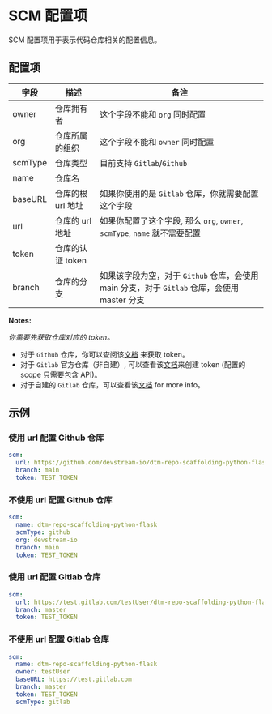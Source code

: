 # SCM 配置项

SCM 配置项用于表示代码仓库相关的配置信息。

## 配置项

| 字段                | 描述              |                    备注                                      |
| --------------------- | -----------------        | ------------------------------------------                   |
| owner                 | 仓库拥有者        | 这个字段不能和 `org` 同时配置  |
| org                   | 仓库所属的组织 | 这个字段不能和 `owner` 同时配置 |
| scmType               | 仓库类型            | 目前支持 `Gitlab`/`Github`                            |
| name                  | 仓库名           |                                                              |
| baseURL               | 仓库的根 url 地址   | 如果你使用的是 `Gitlab` 仓库，你就需要配置这个字段       |
| url                   | 仓库的 url 地址     | 如果你配置了这个字段, 那么 `org`, `owner`, `scmType`, `name` 就不需要配置 |
| token                 | 仓库的认证 token       |                                          |
| branch                | 仓库的分支         | 如果该字段为空，对于 `Github` 仓库，会使用 main 分支，对于 `Gitlab` 仓库，会使用 master 分支 |

**Notes:**

_你需要先获取仓库对应的 token。_

- 对于 `Github` 仓库，你可以查阅该[文档](https://docs.github.com/en/authentication/keeping-your-account-and-data-secure/creating-a-personal-access-token) 来获取 token。
- 对于 `Gitlab` 官方仓库（非自建）, 可以查看该[文档](https://gitlab.com/-/profile/personal_access_tokens?name=DevStream+Access+token&scopes=api)来创建 token (配置的 scope 只需要包含 API)。
- 对于自建的 `Gitlab` 仓库，可以查看该[文档](https://docs.gitlab.com/ee/user/profile/personal_access_tokens.html) for more info。

## 示例

### 使用 url 配置 Github 仓库

```yaml
scm:
  url: https://github.com/devstream-io/dtm-repo-scaffolding-python-flask.git
  branch: main
  token: TEST_TOKEN
```

### 不使用 url 配置 Github 仓库

```yaml
scm:
  name: dtm-repo-scaffolding-python-flask
  scmType: github
  org: devstream-io
  branch: main
  token: TEST_TOKEN
```

### 使用 url 配置 Gitlab 仓库

```yaml
scm:
  url: https://test.gitlab.com/testUser/dtm-repo-scaffolding-python-flask.git
  branch: master
  token: TEST_TOKEN
```

### 不使用 url 配置 Gitlab 仓库

```yaml
scm:
  name: dtm-repo-scaffolding-python-flask
  owner: testUser
  baseURL: https://test.gitlab.com
  branch: master
  token: TEST_TOKEN
  scmType: gitlab
```
